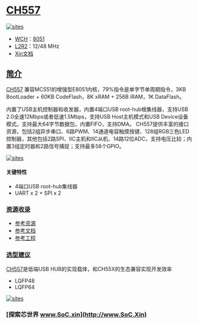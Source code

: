 ﻿# [CH557](https://github.com/SoCXin/CH557)

[![sites](http://182.61.61.133/link/resources/SoC.png)](http://www.SoC.Xin)

* [WCH](http://www.wch.cn/)：[8051](https://github.com/SoCXin/8051)
* [L2R2](https://github.com/SoCXin/Level)：12/48 MHz
* [Xin文档](https://docs.soc.xin/CH557)

## [简介](https://github.com/SoCXin/CH557/wiki)

[CH557](https://github.com/SoCXin/CH557) 兼容MCS51的增强型E8051内核，79%指令是单字节单周期指令，3KB BootLoader + 60KB CodeFlash，8K xRAM + 256B iRAM，1K DataFlash。

内置了USB主机控制器和收发器，内置4端口USB root-hub根集线器，支持USB 2.0全速12Mbps或者低速1.5Mbps，支持USB Host主机模式和USB Device设备模式。支持最大64字节数据包，内置FIFO，支持DMA。
CH557提供丰富的接口资源，包括2组异步串口、6路PWM、14通道电容触摸按键、128组RGB三色LED控制器，其他包括2路SPI、IIC主机和IIC从机、14路12位ADC，支持电压比较；内置3组定时器和2路信号捕捉；支持最多58个GPIO。

[![sites](docs/CH557.png)](http://www.wch.cn/products/CH557.html)

#### 关键特性

* 4端口USB root-hub集线器
* UART x 2 + SPI x 2

### [资源收录](https://github.com/SoCXin)

* [参考资源](src/)
* [参考文档](docs/)
* [参考工程](project/)



### [选型建议](https://github.com/SoCXin)

[CH557](https://github.com/SoCXin/CH557)是低端USB HUB的实现载体，和CH55X的生态兼容实现开发效率

* LQFP48
* LQFP64

[![sites](docs/list.png)](http://www.wch.cn/products/CH557.html)

### [探索芯世界 www.SoC.xin](http://www.SoC.Xin)

